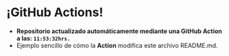 # ¡GitHub Actions!
* **Repositorio actualizado automáticamente mediante una GitHub Action a las: `11:53:32hrs.`**
* Ejemplo sencillo de cómo la **Action** modifica este archivo README.md.

